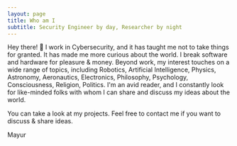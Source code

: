 ```yaml
---
layout: page
title: Who am I
subtitle: Security Engineer by day, Researcher by night
---
```


<!---
<p align="center"> **Security Engineer by day, Researcher by night** </p>
-->

Hey there! 👋 I work in Cybersecurity, and it has taught me not to take things for granted. It has made me more curious about the world. I break software and hardware for pleasure & money. Beyond work, my interest touches on a wide range of topics, including Robotics, Artificial Intelligence, Physics, Astronomy, Aeronautics, Electronics, Philosophy, Psychology, Consciousness, Religion, Politics. I'm an avid reader, and I constantly look for like-minded folks with whom I can share and discuss my ideas about the world. 

You can take a look at my projects. Feel free to contact me if you want to discuss & share ideas.

Mayur
